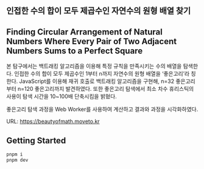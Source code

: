## 인접한 수의 합이 모두 제곱수인 자연수의 원형 배열 찾기

## Finding Circular Arrangement of Natural Numbers Where Every Pair of Two Adjacent Numbers Sums to a Perfect Square

본 탐구에서는 백트래킹 알고리즘을 이용해 특정 규칙을 만족시키는 수의 배열을 탐색한다. 인접한 수의 합이 모두 제곱수인 1부터 n까지 자연수의 원형 배열을 ‘좋은고리’라 칭한다. JavaScript를 이용해 재귀 호출로 백트래킹 알고리즘을 구현해, n=32 좋은고리부터 n=120 좋은고리까지 발견하였다. 또한 좋은고리 탐색에서 최소 차수 휴리스틱의 사용이 탐색 시간을 10~100배 단축시킴을 밝혔다.

좋은고리 탐색 과정을 Web Worker를 사용하여 계산하고 결과와 과정을 시각화하였다.

URL: https://beautyofmath.moveto.kr

## Getting Started

```bash
pnpm i
pnpm dev
```
